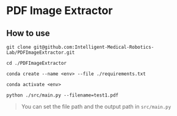 # PDF Image Extractor

## How to use	

```
git clone git@github.com:Intelligent-Medical-Robotics-Lab/PDFImageExtractor.git

cd ./PDFImageExtractor

conda create --name <env> --file ./requirements.txt

conda activate <env>

python ./src/main.py --filename=test1.pdf
```

>  You can set the file path and the output path in `src/main.py`
